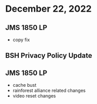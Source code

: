 # December 22, 2022

## JMS 1850 LP
- copy fix

## BSH Privacy Policy Update

## JMS 1850 LP
- cache bust
- rainforest alliance related changes
- video reset changes